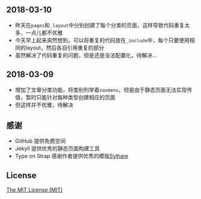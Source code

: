 
## 2018-03-10
- 昨天在`pages`和`_layout`中分别创建了每个分类的页面，这样导致代码重复太多，一点儿都不优雅
- 今天早上起来突然想到，可以将重复的代码放在`_include`中，每个只要使用相同的layout，然后各自引用重复的部分
- 虽然解决了代码重复的问题，但是还是没法配置化，待解决...

## 2018-03-09
- 增加了文章分类功能，将类别列举着`navmenu`，但是由于静态页面无法实现传值，暂时只能针对每种类型创建相应的页面
- 但这样并不优雅，待解决

## 感谢
- GitHub   提供免费空间
- Jekyll  提供优秀的静态页面构建工具
- Type on Strap 感谢作者提供优秀的模版[Sylhare](https://github.com/Sylhare)

## License

[The MIT License (MIT)](https://raw.githubusercontent.com/Sylhare/Type-on-Strap/master/LICENSE)

